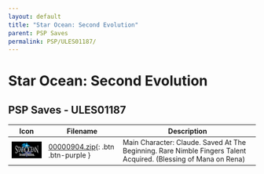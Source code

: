 ```yaml
---
layout: default
title: "Star Ocean: Second Evolution"
parent: PSP Saves
permalink: PSP/ULES01187/
---
```

# Star Ocean: Second Evolution

## PSP Saves - ULES01187

| Icon | Filename | Description |
|------|----------|-------------|
| ![Star Ocean: Second Evolution](ICON0.PNG) | [00000904.zip](00000904.zip){: .btn .btn-purple } | Main Character: Claude. Saved At The Beginning. Rare Nimble Fingers Talent Acquired. (Blessing of Mana on Rena) |
